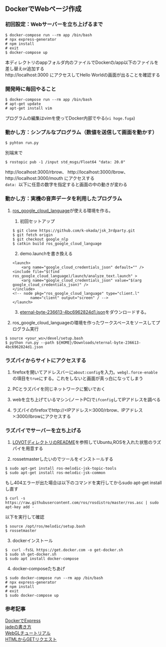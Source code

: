 ## DockerでWebページ作成

### 初回設定：Webサーバーを立ち上げるまで
```
$ docker-compose run --rm app /bin/bash
# npx express-generator
# npm install
# exit
$ docker-compose up
```
本ディレクトリのappフォルダ内のファイルでDockerの/app以下のファイルを差し替えor追加する<br>
http://localhost:3000
にアクセスしてHello Worldの画面が出ることを確認する

### 開発時に毎回やること
```
$ docker-compose run --rm app /bin/bash
# apt-get update
# apt-get install vim
```
プログラムの編集はvimを使ってDocker内部でやる(`vi hoge.fuga`)<br>

### 動かし方：シンプルなプログラム（数値を送信して画面を動かす）
```
$ pyhton run.py
```
別端末で
```
$ rostopic pub -1 /input std_msgs/Float64 "data: 20.0"
```
http://localhost:3000/rbrow、
http://localhost:3000/lbrow、
http://localhost:3000/mouth
にアクセスする<br>
`data: `以下に任意の数字を指定すると画面の中の動きが変わる

### 動かし方：実機の音声データを利用したプログラム

1. [ros_google_cloud_language](https://github.com/k-okada/jsk_3rdparty/tree/google_nlp/ros_google_cloud_language)が使える環境を作る。

    1. 初回セットアップ
    ```
    $ git clone https://github.com/k-okada/jsk_3rdparty.git
    $ git fetch origin
    $ git checkout google_nlp
    $ catkin build ros_google_cloud_language
    ```

    2. demo.launchを書き換える
    ```
    <launch>
        <arg name="google_cloud_credentials_json" default="" />
    <include file="$(find ros_google_cloud_language)/launch/analyze_text.launch" >
        <arg name="google_cloud_credentials_json" value="$(arg google_cloud_credentials_json)" />
    </include>
    <!-- node pkg="ros_google_cloud_language" type="client.l"
            name="client" output="screen" / -->
    </launch>
    ```

    3. [eternal-byte-236613-4bc6962824d1.json](https://drive.google.com/file/d/1VxniytpH9J12ii9jphtBylydY1_k5nXf/view)をダウンロードする。

2. ros_google_cloud_languageの環境を作ったワークスペースをソースしてプログラム実行
```
$ source <your_ws>/devel/setup.bash
$ python run.py --path ${HOME}/Downloads/eternal-byte-236613-4bc6962824d1.json
```

### ラズパイからサイトにアクセスする

1. firefoxを開いてアドレスバーに`about:config`を入力。`webgl.force-enable`の項目を`true`にする。これをしないと画面が真っ白になってしまう

2. PCとラズパイを同じネットワークに繋いでおく

3. webを立ち上げているマシン(ノートPC)で`ifconfig`してIPアドレスを調べる

4. ラズパイのfirefoxでhttp://<IPアドレス>:3000/rbrow、IPアドレス>:3000/lbrowにアクセスする

### ラズパイでサーバーを立ち上げる

1. [LOVOTディレクトリのREADME](https://github.com/MiyabiTane/LOVOT)を参照してUbuntu,ROSを入れた状態のラズパイを用意する

2. rossetmasterしたいのでツールをインストールする
```
$ sudo apt-get install ros-melodic-jsk-topic-tools
$ sudo apt-get install ros-melodic-jsk-common
```

もし404エラーが出た場合は以下のコマンドを実行してからsudo apt-get installし直す
```
$ curl -s https://raw.githubusercontent.com/ros/rosdistro/master/ros.asc | sudo apt-key add -
```

以下を実行して確認
```
$ source /opt/ros/melodic/setup.bash
$ rossetmaster
```

3. dockerインストール
```
$  curl -fsSL https://get.docker.com -o get-docker.sh
$ sudo sh get-docker.sh
$ sudo apt install docker-compose
```

4. docker-composeたちあげ
```
$ sudo docker-compose run --rm app /bin/bash
# npx express-generator
# npm install
# exit
$ sudo docker-compose up
```

### 参考記事
[DockerでExpress](https://ishida-it.com/blog/post/2019-11-21-docker-nodejs/)<br>
[jadeの書き方](http://kfug.jp/handson/try_jade/)<br>
[WebGLチュートリアル](https://developer.mozilla.org/ja/docs/Web/API/WebGL_API/Tutorial/Getting_started_with_WebGL)<br>
[HTMLからGETリクエスト](https://stackoverflow.com/questions/6375461/get-html-code-using-javascript-with-a-url)<br>